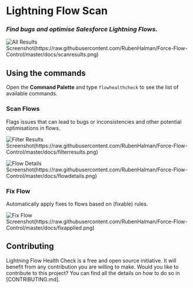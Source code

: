 # Lightning Flow Scan
### _Find bugs and optimise Salesforce Lightning Flows._

![All Results Screenshot(https://raw.githubusercontent.com/RubenHalman/Force-Flow-Control/master/docs/scanresults.png)](https://raw.githubusercontent.com/RubenHalman/Force-Flow-Control/master/docs/scanresults.png)

## Using the commands

Open the **Command Palette** and type `flowhealthcheck` to see the list of available commands.

### Scan Flows

Flags issues that can lead to bugs or inconsistencies and other potential optimisations in flows.

![Filter Results Screenshot(https://raw.githubusercontent.com/RubenHalman/Force-Flow-Control/master/docs/filterresults.png)](https://raw.githubusercontent.com/RubenHalman/Force-Flow-Control/master/docs/filterresults.png)

![Flow Details Screenshot(https://raw.githubusercontent.com/RubenHalman/Force-Flow-Control/master/docs/flowdetails.png)](https://raw.githubusercontent.com/RubenHalman/Force-Flow-Control/master/docs/flowdetails.png)

### Fix Flow

Automatically apply fixes to flows based on (fixable) rules. 

![Fix Flow Screenshot(https://raw.githubusercontent.com/RubenHalman/Force-Flow-Control/master/docs/fixapplied.png)](https://raw.githubusercontent.com/RubenHalman/Force-Flow-Control/master/docs/fixapplied.png)


## Contributing

Lightning Flow Health Check is a free and open source initiative. It will benefit from any contribution you are willing to make.
Would you like to contribute to this project? You can find all the details on how to do so in [CONTRIBUTING.md].
